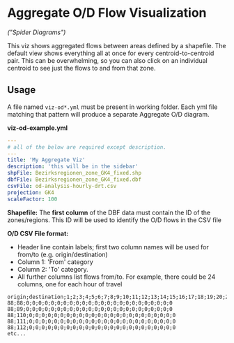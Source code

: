 # Aggregate O/D Flow Visualization

_("Spider Diagrams")_

This viz shows aggregated flows between areas defined by a shapefile. The default view shows everything all at once for every centroid-to-centroid pair. This can be overwhelming, so you can also click on an individual centroid to see just the flows to and from that zone.

## Usage

A file named `viz-od*.yml` must be present in working folder. Each yml file matching that pattern will produce a separate Aggregate O/D diagram.

**viz-od-example.yml**

```yaml
---
# all of the below are required except description.
---
title: 'My Aggregate Viz'
description: 'this will be in the sidebar'
shpFile: Bezirksregionen_zone_GK4_fixed.shp
dbfFile: Bezirksregionen_zone_GK4_fixed.dbf
csvFile: od-analysis-hourly-drt.csv
projection: GK4
scaleFactor: 100
```

**Shapefile:** The **first column** of the DBF data must contain the ID of the zones/regions. This ID will be used to identify the O/D flows in the CSV file

**O/D CSV File format:**

- Header line contain labels; first two column names will be used for from/to (e.g. origin/destination)
- Column 1: 'From' category
- Column 2: 'To' category.
- All further columns list flows from/to. For example, there could be 24 columns, one for each hour of travel

```
origin;destination;1;2;3;4;5;6;7;8;9;10;11;12;13;14;15;16;17;18;19;20;21;22;23;24
88;88;0;0;0;0;0;0;0;0;0;0;0;0;0;0;0;0;0;0;0;0;0;0;0;0
88;89;0;0;0;0;0;0;0;0;0;0;0;0;0;0;0;0;0;0;0;0;0;0;0;0
88;110;0;0;0;0;0;0;0;0;0;0;0;0;0;0;0;0;0;0;0;0;0;0;0;0
88;111;0;0;0;0;0;0;0;0;0;0;0;0;0;0;0;0;0;0;0;0;0;0;0;0
88;112;0;0;0;0;0;0;0;0;0;0;0;0;0;0;0;0;0;0;0;0;0;0;0;0
etc...
```
